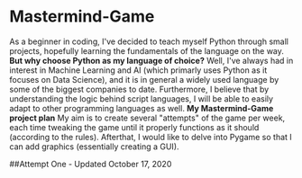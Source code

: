 # Mastermind-Game
As a beginner in coding, I've decided to teach myself Python through small projects, hopefully learning the fundamentals of the language on the way. 
**But why choose Python as my language of choice?**
Well, I've always had in interest in Machine Learning and AI (which primarly uses Python as it focuses on Data Science), and it is in general a widely used language by some of the biggest companies to date. Furthermore, I believe that by understanding the logic behind script languages, I will be able to easily adapt to other programming languages as well.
**My Mastermind-Game project plan**
My aim is to create several "attempts" of the game per week, each time tweaking the game until it properly functions as it should (according to the rules). Afterthat, I would like to delve into Pygame so that I can add graphics (essentially creating a GUI).

##Attempt One - Updated October 17, 2020

